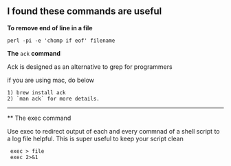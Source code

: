 ## I found these commands are useful 

**To remove end of line in a file**

`perl -pi -e 'chomp if eof' filename`

**The** `ack` **command**

 Ack is designed as an alternative to grep for programmers

  if you are using mac, do below
 
    1) brew install ack
    2) `man ack` for more details.
----------

** The  exec command

   Use exec to redirect output of each and every commnad of a shell script to a log file helpful. 
   This is super useful to keep your script clean
   
     exec > file                                                                      
     exec 2>&1

